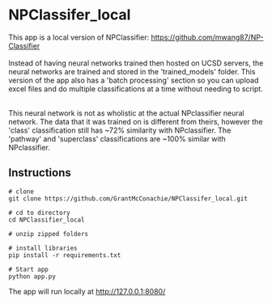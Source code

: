 # NPClassifer_local
This app is a local version of NPClassifier: https://github.com/mwang87/NP-Classifier <br><br>
Instead of having neural networks trained then hosted on UCSD servers, the neural networks are trained and stored in the 'trained_models' folder. This version of the app also has a 'batch processing' section so you can upload excel files and do multiple classifications at a time without needing to script.<br><br>

This neural network is not as wholistic at the actual NPclassifier neural network. The data that it was trained on is different from theirs, however the 'class' classification still has ~72% similarity with NPclassifier. The 'pathway' and 'superclass' classifications are ~100% similar with NPclassifier. 

## Instructions
```shell
# clone
git clone https://github.com/GrantMcConachie/NPClassifer_local.git

# cd to directory
cd NPClassifier_local

# unzip zipped folders

# install libraries
pip install -r requirements.txt

# Start app
python app.py
```
The app will run locally at http://127.0.0.1:8080/
